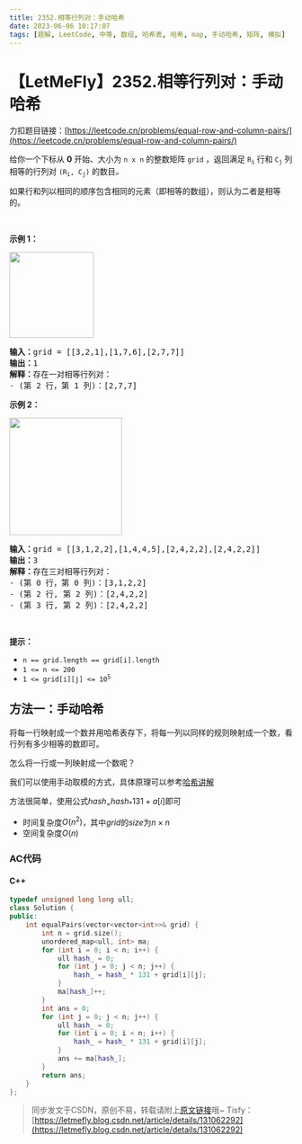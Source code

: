 ```yaml
---
title: 2352.相等行列对：手动哈希
date: 2023-06-06 10:17:07
tags: [题解, LeetCode, 中等, 数组, 哈希表, 哈希, map, 手动哈希, 矩阵, 模拟]
---
```


# 【LetMeFly】2352.相等行列对：手动哈希

力扣题目链接：[https://leetcode.cn/problems/equal-row-and-column-pairs/](https://leetcode.cn/problems/equal-row-and-column-pairs/)

<p>给你一个下标从 <strong>0</strong> 开始、大小为 <code>n x n</code> 的整数矩阵 <code>grid</code> ，返回满足 <code>R<sub>i</sub></code><em> </em>行和<em> </em><code>C<sub>j</sub></code><em> </em>列相等的行列对<em> </em><code>(R<sub>i</sub>, C<sub>j</sub>)</code><em> </em>的数目<em>。</em></p>

<p>如果行和列以相同的顺序包含相同的元素（即相等的数组），则认为二者是相等的。</p>

<p>&nbsp;</p>

<p><strong>示例 1：</strong></p>

<p><img alt="" src="https://assets.leetcode.com/uploads/2022/06/01/ex1.jpg" style="width: 150px; height: 153px;" /></p>

<pre>
<strong>输入：</strong>grid = [[3,2,1],[1,7,6],[2,7,7]]
<strong>输出：</strong>1
<strong>解释：</strong>存在一对相等行列对：
- (第 2 行，第 1 列)：[2,7,7]
</pre>

<p><strong>示例 2：</strong></p>

<p><img alt="" src="https://assets.leetcode.com/uploads/2022/06/01/ex2.jpg" style="width: 200px; height: 209px;" /></p>

<pre>
<strong>输入：</strong>grid = [[3,1,2,2],[1,4,4,5],[2,4,2,2],[2,4,2,2]]
<strong>输出：</strong>3
<strong>解释：</strong>存在三对相等行列对：
- (第 0 行，第 0 列)：[3,1,2,2]
- (第 2 行, 第 2 列)：[2,4,2,2]
- (第 3 行, 第 2 列)：[2,4,2,2]
</pre>

<p>&nbsp;</p>

<p><strong>提示：</strong></p>

<ul>
	<li><code>n == grid.length == grid[i].length</code></li>
	<li><code>1 &lt;= n &lt;= 200</code></li>
	<li><code>1 &lt;= grid[i][j] &lt;= 10<sup>5</sup></code></li>
</ul>


    
## 方法一：手动哈希

将每一行映射成一个数并用哈希表存下，将每一列以同样的规则映射成一个数，看行列有多少相等的数即可。

怎么将一行或一列映射成一个数呢？

我们可以使用手动取模的方式，具体原理可以参考[哈希讲解](https://letmefly.blog.csdn.net/article/details/116560539)

方法很简单，使用公式$hash_ = hash_ * 131 + a[i]$即可

+ 时间复杂度$O(n^2)$，其中$grid$的$size$为$n\times n$
+ 空间复杂度$O(n)$

### AC代码

#### C++

```cpp
typedef unsigned long long ull;
class Solution {
public:
    int equalPairs(vector<vector<int>>& grid) {
        int n = grid.size();
        unordered_map<ull, int> ma;
        for (int i = 0; i < n; i++) {
            ull hash_ = 0;
            for (int j = 0; j < n; j++) {
                hash_ = hash_ * 131 + grid[i][j];
            }
            ma[hash_]++;
        }
        int ans = 0;
        for (int j = 0; j < n; j++) {
            ull hash_ = 0;
            for (int i = 0; i < n; i++) {
                hash_ = hash_ * 131 + grid[i][j];
            }
            ans += ma[hash_];
        }
        return ans;
    }
};
```

> 同步发文于CSDN，原创不易，转载请附上[原文链接](https://blog.letmefly.xyz/2023/06/06/LeetCode%202352.%E7%9B%B8%E7%AD%89%E8%A1%8C%E5%88%97%E5%AF%B9/)哦~
> Tisfy：[https://letmefly.blog.csdn.net/article/details/131062292](https://letmefly.blog.csdn.net/article/details/131062292)
